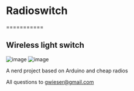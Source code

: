 # Radioswitch
===========

## Wireless light switch
![image](http://trendsonline.co/wp-content/uploads/2012/11/hello_world.png)
![image](circuit_audio.jgp)

A nerd project based on Arduino and cheap radios

All questions to <gwieser@gmail.com>

